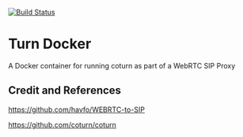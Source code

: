 [![Build Status](https://travis-ci.org/ReadyTalk/turn-docker.svg?branch=master)](https://travis-ci.org/ReadyTalk/turn-docker)

# Turn Docker

A Docker container for running coturn as part of a WebRTC SIP Proxy

## Credit and References

https://github.com/havfo/WEBRTC-to-SIP

https://github.com/coturn/coturn
